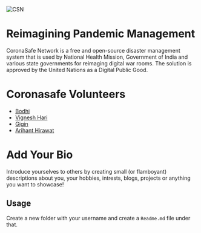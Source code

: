 ![CSN](https://github.com/coronasafe/.github/raw/045948e1198fda5fbbb4e2f9d4ed9b5401fd87f0/profile/assets/war_room.png)

# Reimagining Pandemic Management

CoronaSafe Network is a free and open-source disaster management system that is used by National Health Mission, Government of India and various state governments for reimaging digital war rooms. The solution is approved by the United Nations as a Digital Public Good.

# Coronasafe Volunteers

- [Bodhi](./bodhish)
- [Vignesh Hari](./vigneshhari)
- [Gigin](./gigin)
- [Arihant Hirawat](./arihant)

# Add Your Bio

Introduce yourselves to others by creating small (or flamboyant) descriptions about you, your hobbies, intrests, blogs, projects or anything you want to showcase!

## Usage

Create a new folder with your username and create a `Readme.md` file under that.
